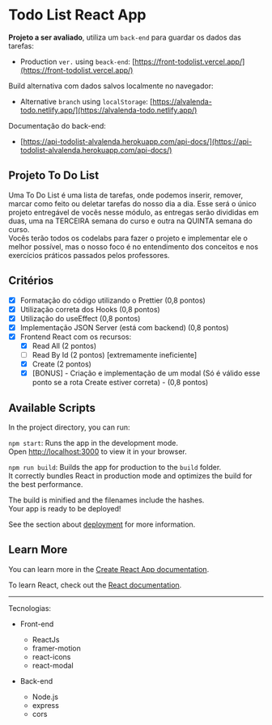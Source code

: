 # Todo List React App

**Projeto a ser avaliado**, utiliza um `back-end` para guardar os dados das tarefas:

- Production `ver.` using `beack-end`: [https://front-todolist.vercel.app/](https://front-todolist.vercel.app/)

Build alternativa com dados salvos localmente no navegador:

- Alternative `branch` using `localStorage`: [https://alvalenda-todo.netlify.app/](https://alvalenda-todo.netlify.app/)

Documentação do back-end:

- [https://api-todolist-alvalenda.herokuapp.com/api-docs/](https://api-todolist-alvalenda.herokuapp.com/api-docs/)

## Projeto To Do List

Uma To Do List é uma lista de tarefas, onde podemos inserir, remover, marcar como feito ou deletar tarefas do nosso dia a dia.
Esse será o único projeto entregável de vocês nesse módulo, as entregas serão divididas em duas, uma na TERCEIRA semana do curso e outra na QUINTA semana do curso.  
Vocês terão todos os codelabs para fazer o projeto e implementar ele o melhor possível, mas o nosso foco é no entendimento dos conceitos e nos exercícios práticos passados pelos professores.

## Critérios

- [x] Formatação do código utilizando o Prettier (0,8 pontos)
- [x] Utilização correta dos Hooks (0,8 pontos)
- [x] Utilização do useEffect (0,8 pontos)
- [x] Implementação JSON Server (está com backend) (0,8 pontos)
- [x] Frontend React com os recursos:
  - [x] Read All (2 pontos)
  - [ ] Read By Id (2 pontos) [extremamente ineficiente]
  - [x] Create (2 pontos)
  - [x] [BONUS] - Criação e implementação de um modal (Só é válido esse ponto se a rota Create estiver correta) - (0,8 pontos)

## Available Scripts

In the project directory, you can run:

`npm start`: Runs the app in the development mode.\
Open [http://localhost:3000](http://localhost:3000) to view it in your browser.

`npm run build`: Builds the app for production to the `build` folder.\
It correctly bundles React in production mode and optimizes the build for the best performance.

The build is minified and the filenames include the hashes.\
Your app is ready to be deployed!

See the section about [deployment](https://facebook.github.io/create-react-app/docs/deployment) for more information.

## Learn More

You can learn more in the [Create React App documentation](https://facebook.github.io/create-react-app/docs/getting-started).

To learn React, check out the [React documentation](https://reactjs.org/).

---

Tecnologias:

- Front-end

  - ReactJs
  - framer-motion
  - react-icons
  - react-modal

- Back-end

  - Node.js
  - express
  - cors
